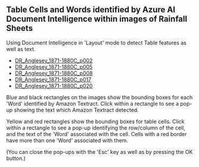 ## Table Cells and Words identified by Azure AI Document Intelligence within images of Rainfall Sheets

Using Document Intelligence in 'Layout' mode to detect Table features as well as text.

* [DR_Anglesey_1871-1880C_p002](DR_Anglesey_1871-1880C_p002.rot.di-layout.image_map.html)
* [DR_Anglesey_1871-1880C_p005](DR_Anglesey_1871-1880C_p005.rot.di-layout.image_map.html)
* [DR_Anglesey_1871-1880C_p008](DR_Anglesey_1871-1880C_p008.rot.di-layout.image_map.html)
* [DR_Anglesey_1871-1880C_p017](DR_Anglesey_1871-1880C_p017.rot.di-layout.image_map.html)
* [DR_Anglesey_1871-1880C_p020](DR_Anglesey_1871-1880C_p020.rot.di-layout.image_map.html)


Blue and black rectangles on the images show the bounding boxes for each 'Word' identified by Amazon Textract. Click within a rectangle to see a pop-up showing the text which Amazon Textract detected. 

Yellow and red rectangles show the bounding boxes for table cells. Click within a rectangle to see a pop-up identifying the row/column of the cell, and the text of the 'Word' associated with the cell. Cells with a 
red border have more than one 'Word' associated with them.

(You can close the pop-ups with the 'Esc' key as well as by pressing the OK button.)
